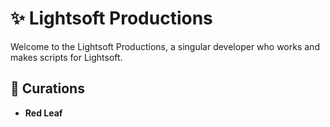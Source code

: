 # ✨ Lightsoft Productions
Welcome to the Lightsoft Productions, a singular developer who works and makes scripts for Lightsoft.
## 🏦 Curations
- **Red Leaf**
